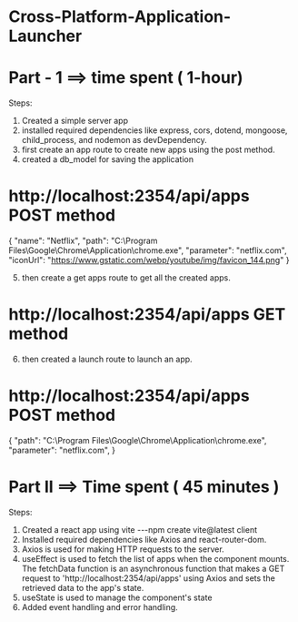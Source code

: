 # Cross-Platform-Application-Launcher

# Part - 1 ==> time spent ( 1-hour)

Steps:

1) Created a simple server app
2) installed required dependencies like express, cors, dotend, mongoose, child_process, and nodemon as devDependency.
3) first create an app route to create new apps using the post method.
4) created a db_model for saving the application


# http://localhost:2354/api/apps POST method
{ 
  "name": "Netflix",
  "path": "C:\\Program Files\\Google\\Chrome\\Application\\chrome.exe",
  "parameter": "netflix.com",
  "iconUrl": "https://www.gstatic.com/webp/youtube/img/favicon_144.png"
}

5) then create a get apps route to get all the created apps.
# http://localhost:2354/api/apps GET method

6) then created a launch route to launch an app.
# http://localhost:2354/api/apps POST method

{
  "path": "C:\\Program Files\\Google\\Chrome\\Application\\chrome.exe",
  "parameter": "netflix.com",
}


# Part II ==> Time spent ( 45 minutes )

Steps:

1) Created a react app using vite ---npm create vite@latest client
2) Installed required dependencies like Axios and react-router-dom.
3) Axios is used for making HTTP requests to the server.
4) useEffect is used to fetch the list of apps when the component mounts. The fetchData function is an asynchronous function that makes a GET request to 'http://localhost:2354/api/apps' using Axios and sets the retrieved data to the app's state.
5) useState is used to manage the component's state
6) Added event handling and error handling.


